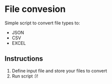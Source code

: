 # File convesion 

Simple script to convert file types to:
- JSON
- CSV
- EXCEL 

## Instructions 
1. Define input file and store your files to convert 
2. Run script :)! 
